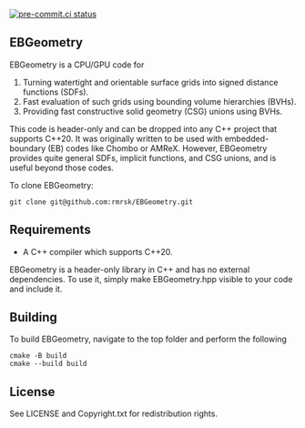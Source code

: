 [![pre-commit.ci status](https://results.pre-commit.ci/badge/github/EBGeometry/EBGeometry-dev/main.svg)](https://results.pre-commit.ci/latest/github/EBGeometry/EBGeometry-dev/main)

## EBGeometry

EBGeometry is a CPU/GPU code for

1. Turning watertight and orientable surface grids into signed distance functions (SDFs).
2. Fast evaluation of such grids using bounding volume hierarchies (BVHs).
3. Providing fast constructive solid geometry (CSG) unions using BVHs. 

This code is header-only and can be dropped into any C++ project that supports C++20.
It was originally written to be used with embedded-boundary (EB) codes like Chombo or AMReX.
However, EBGeometry provides quite general SDFs, implicit functions, and CSG unions, and is useful beyond those codes. 

To clone EBGeometry:

    git clone git@github.com:rmrsk/EBGeometry.git
	
## Requirements

* A C++ compiler which supports C++20.

EBGeometry is a header-only library in C++ and has no external dependencies.
To use it, simply make EBGeometry.hpp visible to your code and include it.	
	
## Building

To build EBGeometry, navigate to the top folder and perform the following

```
cmake -B build
cmake --build build
```

License
-------

See LICENSE and Copyright.txt for redistribution rights. 
